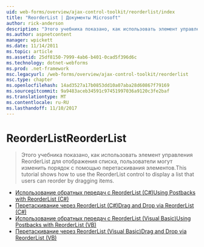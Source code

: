 ```yaml
---
uid: web-forms/overview/ajax-control-toolkit/reorderlist/index
title: "ReorderList | Документы Microsoft"
author: rick-anderson
description: "Этого учебника показано, как использовать элемент управления ReorderList для отображения списка, пользователи могут изменить порядок с помощью перетаскивания элементов."
ms.author: aspnetcontent
manager: wpickett
ms.date: 11/14/2011
ms.topic: article
ms.assetid: 25df8150-7999-4ab6-b401-0cad5f396d6c
ms.technology: dotnet-webforms
ms.prod: .net-framework
msc.legacyurl: /web-forms/overview/ajax-control-toolkit/reorderlist
msc.type: chapter
ms.openlocfilehash: 14ad3527a17b0853dd10a07aba28d60867f79169
ms.sourcegitcommit: 9a9483aceb34591c97451997036a9120c3fe2baf
ms.translationtype: MT
ms.contentlocale: ru-RU
ms.lasthandoff: 11/10/2017
---
```

<a name="reorderlist"></a><span data-ttu-id="db750-103">ReorderList</span><span class="sxs-lookup"><span data-stu-id="db750-103">ReorderList</span></span>
====================
> <span data-ttu-id="db750-104">Этого учебника показано, как использовать элемент управления ReorderList для отображения списка, пользователи могут изменить порядок с помощью перетаскивания элементов.</span><span class="sxs-lookup"><span data-stu-id="db750-104">This tutorial shows how to use the ReorderList control to display a list that users can reorder by dragging items.</span></span>


- [<span data-ttu-id="db750-105">Использование обратных передач с ReorderList (C#)</span><span class="sxs-lookup"><span data-stu-id="db750-105">Using Postbacks with ReorderList (C#)</span></span>](using-postbacks-with-reorderlist-cs.md)
- [<span data-ttu-id="db750-106">Перетаскивание через ReorderList (C#)</span><span class="sxs-lookup"><span data-stu-id="db750-106">Drag and Drop via ReorderList (C#)</span></span>](drag-and-drop-via-reorderlist-cs.md)
- [<span data-ttu-id="db750-107">Использование обратных передач с ReorderList (Visual Basic)</span><span class="sxs-lookup"><span data-stu-id="db750-107">Using Postbacks with ReorderList (VB)</span></span>](using-postbacks-with-reorderlist-vb.md)
- [<span data-ttu-id="db750-108">Перетаскивание через ReorderList (Visual Basic)</span><span class="sxs-lookup"><span data-stu-id="db750-108">Drag and Drop via ReorderList (VB)</span></span>](drag-and-drop-via-reorderlist-vb.md)
